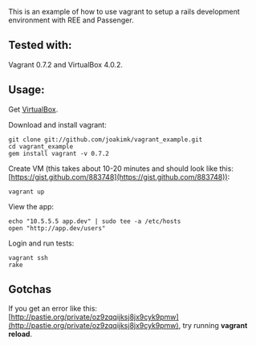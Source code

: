 This is an example of how to use vagrant to setup a rails development environment with REE and Passenger.

Tested with:
----
Vagrant 0.7.2 and VirtualBox 4.0.2.

Usage:
----

Get [VirtualBox](http://www.virtualbox.org/).

Download and install vagrant:

    git clone git://github.com/joakimk/vagrant_example.git
    cd vagrant_example
    gem install vagrant -v 0.7.2 

Create VM (this takes about 10-20 minutes and should look like this: [https://gist.github.com/883748](https://gist.github.com/883748)):

    vagrant up

View the app:

    echo "10.5.5.5 app.dev" | sudo tee -a /etc/hosts
    open "http://app.dev/users"

Login and run tests:

    vagrant ssh
    rake

Gotchas
-----

If you get an error like this: [http://pastie.org/private/oz9zqqijksj8jx9cyk9pmw](http://pastie.org/private/oz9zqqijksj8jx9cyk9pmw), try running **vagrant reload**.

